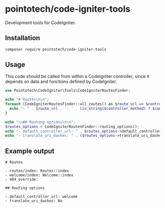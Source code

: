 # pointotech/code-igniter-tools

Development tools for CodeIgniter.

## Installation

```bash
composer require pointotech/code-igniter-tools
```

## Usage

This code should be called from within a CodeIgniter controller, since it
depends on data and functions defined by CodeIgniter.

```php
use Pointotech\CodeIgniter\Tools\CodeIgniterRoutesFinder;

echo "# Routes\n\n";
foreach (CodeIgniterRoutesFinder::all_routes() as $route_url => $controller_method) {
  echo "- " . $route_url . ': ' . (is_string($controller_method) ? $controller_method : json_encode($controller_method)) . "\n";
}

echo "\n## Routing options\n\n";
$routes_options = CodeIgniterRoutesFinder::routing_options();
echo "- default_controller_url: " . $routes_options->default_controller_url() . "\n";
echo "- translate_uri_dashes: " . ($routes_options->translate_uri_dashes() ? "Yes" : "No") . "\n";
```

## Example output

```
# Routes

- routes/index: Routes::index
- welcome/index: Welcome::index
- 404_override:

## Routing options

- default_controller_url: welcome
- translate_uri_dashes: No
```
